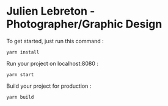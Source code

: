 # Julien Lebreton - Photographer/Graphic Design

To get started, just run this command :

`` yarn install ``


Run your project on localhost:8080 :

`` yarn start ``


Build your project for production :

`` yarn build ``
